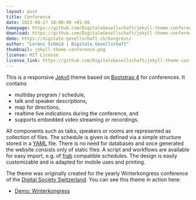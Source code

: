```yaml
---
layout: post
title: Conference
date: 2023-08-27 10:00:00 +01:00
homepage: https://github.com/DigitaleGesellschaft/jekyll-theme-conference
download: https://github.com/DigitaleGesellschaft/jekyll-theme-conference/releases/
demo: https://digitale-gesellschaft.ch/kongress/
author: "Lorenz Schmid | Digitale Gesellschaft"
thumbnail: jekyll-theme-conference.png
license: MIT License
license_link: https://github.com/DigitaleGesellschaft/jekyll-theme-conference/blob/main/LICENSE.md
---
```


This is a responsive [Jekyll](http://jekyllrb.com) theme based on [Bootstrap 4](http://getbootstrap.com) for conferences. It contains

- multiday program / schedule,
- talk and speaker descriptions,
- map for directions,
- realtime live indications during the conference, and
- supports embedded video streaming or recordings.

All components such as talks, speakers or rooms are represented as collection of files. The schedule is given is defined via a simple structure stored in a [YAML](https://en.wikipedia.org/wiki/YAML) file. There is no need for databases and once generated the website consists only of static files. A script and workflows are available for easy import, e.g. of [frab](https://github.com/frab/frab/wiki/Manual#introduction) compatible schedules.
The design is easily customizable and is adapted for mobile uses and printing.

The theme was originally created for the yearly Winterkongress conference of the [Digital Society Switzerland](https://digitale-gesellschaft.ch/). You can see this theme in action here:

- [Demo: Winterkongress](https://digitale-gesellschaft.ch/kongress/)
